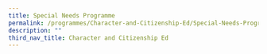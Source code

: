 ```yaml
---
title: Special Needs Programme
permalink: /programmes/Character-and-Citizenship-Ed/Special-Needs-Programme
description: ""
third_nav_title: Character and Citizenship Ed
---
```

